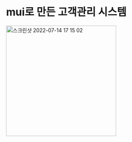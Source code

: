 <h1>mui로 만든 고객관리 시스템 </h1>
<img width="300" alt="스크린샷 2022-07-14 17 15 02" src="https://user-images.githubusercontent.com/71023055/178937048-1a57442c-6d03-40f6-9f0c-928a208b1470.png">
